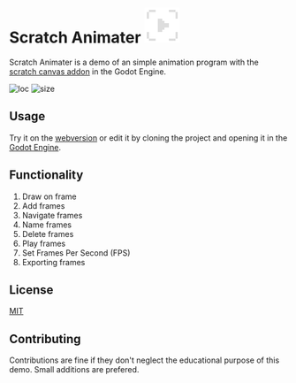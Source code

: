 # Scratch Animater ![icon](icon.png) 
Scratch Animater is a demo of an simple animation program with the [scratch canvas addon](https://github.com/boukew99/scratch_canvas) in the Godot Engine.

![loc](https://img.shields.io/tokei/lines/github/boukew99/scratch_animater) ![size](https://img.shields.io/github/repo-size/boukew99/scratch_animater) 

## Usage
Try it on the [webversion](https://howyoudoing.itch.io/scratch-animator) or edit it by cloning the project and opening it in the [Godot Engine](https://godotengine.org/).

## Functionality
1. Draw on frame
2. Add frames
3. Navigate frames
4. Name frames
5. Delete frames
6. Play frames
7. Set Frames Per Second (FPS)
8. Exporting frames

## License
[MIT](LICENSE)


## Contributing
Contributions are fine if they don't neglect the educational purpose of this demo. Small additions are prefered.
